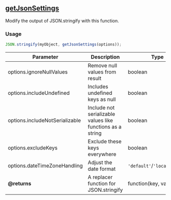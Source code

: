 ## [getJsonSettings](getJsonSettings.ts)
Modify the output of JSON.stringify with this function.
### Usage
```javascript
JSON.stringify(myObject, getJsonSettings(options));
```

| Parameter | Description | Type | Default/required |
|------|--------------|-----------|-------------|
| options.ignoreNullValues | Remove null values from result | boolean | `false`|
| options.includeUndefined | Includes undefined keys as null | boolean | `false` |
| options.includeNotSerializable | Include not serializable values like functions as a string | boolean | `false`|
| options.excludeKeys | Exclude these keys everywhere | boolean | `false`|
| options.dateTimeZoneHandling | Adjust the date format | `'default'`/`'localoffset'` | `'default'` |
| **@returns** | A replacer function for JSON.stringify | function(key, value) | |
